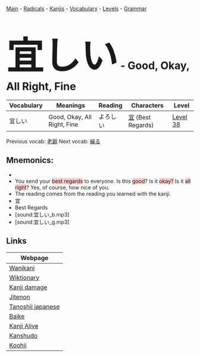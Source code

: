 <style> bigfont {font-size: 100px}</style>
[Main](../README.md) -
[Radicals](../radicals.md) -
[Kanjis](../kanjis.md) -
[Vocabulary](../vocabulary.md) -
[Levels](../levels.md) -
[Grammar](../grammar.md)
# <bigfont> 宜しい</bigfont> - Good, Okay, All Right, Fine 

| Vocabulary | Meanings | Reading | Characters | Level |
| --- | --- | --- | --- | --- |
| 宜しい | Good, Okay, All Right, Fine | よろしい |  [宜](../kanjis/宜.md) (Best Regards) | [Level 38](../levels/wk_level38.md) |

Previous vocab: [老齢](老齢.md) Next vocab: [繰る](繰る.md) 

## Mnemonics:

* 
* You send your <span style="background-color:#ffcccb"> best regards</span> to everyone. Is this <span style="background-color:#ffcccb"> good</span>? Is it <span style="background-color:#ffcccb"> okay?</span> Is it <span style="background-color:#ffcccb"> all right</span>? Yes, of course, how nice of you.
* The reading comes from the reading you learned with the kanji.
* 宜
* Best Regards
* [sound:宜しい_b.mp3]
* [sound:宜しい_g.mp3]


## Links 

| Webpage |
| --- |
| [Wanikani          ](https://www.wanikani.com/kanji/宜しい) |
| [Wiktionary        ](https://en.wiktionary.org/wiki/宜しい) |
| [Kanji damage      ](http://www.kanjidamage.com/kanji/search?utf8=✓&q=宜しい) |
| [Jitenon           ](https://jitenon.com/kanji/宜しい) |
| [Tanoshii japanese ](https://www.tanoshiijapanese.com/dictionary/kanji.cfm?k=宜しい) |
| [Baike             ](https://baike.baidu.com/item/宜しい) |
| [Kanji Alive       ](https://app.kanjialive.com/宜しい) |
| [Kanshudo          ](https://www.kanshudo.com/searchmn?q=宜しい) |
| [Koohii            ](https://kanji.koohii.com/study/kanji/宜しい) |
